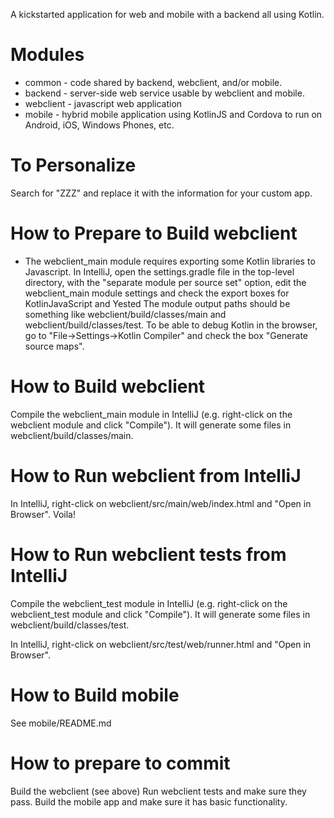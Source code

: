 A kickstarted application for web and mobile with a backend all using Kotlin.

# Modules                 

* common - code shared by backend, webclient, and/or mobile.
* backend - server-side web service usable by webclient and mobile.
* webclient - javascript web application
* mobile - hybrid mobile application using KotlinJS and Cordova to run on Android, iOS, Windows Phones, etc.

# To Personalize

Search for "ZZZ" and replace it with the information for your custom app.

# How to Prepare to Build webclient

* The webclient_main module requires exporting some Kotlin libraries to Javascript.
In IntelliJ, open the settings.gradle file in the top-level directory,
with the "separate module per source set" option, 
edit the webclient_main module settings and check the export boxes for KotlinJavaScript and Yested
The module output paths should be something like webclient/build/classes/main and webclient/build/classes/test.
To be able to debug Kotlin in the browser, go to "File->Settings->Kotlin Compiler" and check the box "Generate source maps".
 
# How to Build webclient

Compile the webclient_main module in IntelliJ (e.g. right-click on the webclient module and click "Compile").
It will generate some files in webclient/build/classes/main.

# How to Run webclient from IntelliJ

In IntelliJ, right-click on webclient/src/main/web/index.html and "Open in Browser".  Voila!

# How to Run webclient tests from IntelliJ

Compile the webclient_test module in IntelliJ (e.g. right-click on the webclient_test module and click "Compile").
It will generate some files in webclient/build/classes/test.

In IntelliJ, right-click on webclient/src/test/web/runner.html and "Open in Browser".

# How to Build mobile

See mobile/README.md

# How to prepare to commit

Build the webclient (see above)
Run webclient tests and make sure they pass.
Build the mobile app and make sure it has basic functionality.
